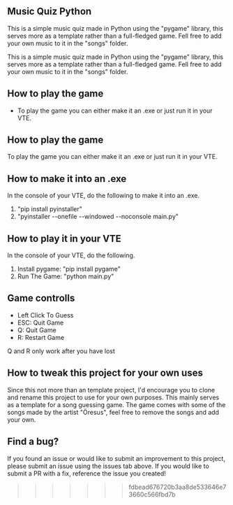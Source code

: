 ## Music Quiz Python

This is a simple music quiz made in Python using the "pygame" library, this serves more as a template
rather than a full-fledged game. Fell free to add your own music to it in the "songs" folder.


This is a simple music quiz made in Python using the "pygame" library, this serves more as a template
rather than a full-fledged game. Fell free to add your own music to it in the "songs" folder.

## How to play the game

* To play the game you can either make it an .exe or just run it in your VTE.

## How to play the game

To play the game you can either make it an .exe or just run it in your VTE.

## How to make it into an .exe
In the console of your VTE, do the following to make it into an .exe.

1. "pip install pyinstaller"
2. "pyinstaller --onefile --windowed --noconsole main.py"

## How to play it in your VTE
In the console of your VTE, do the following.

1. Install pygame: "pip install pygame"
2. Run The Game: "python main.py"

## Game controlls
* Left Click To Guess
* ESC: Quit Game
* Q: Quit Game
* R: Restart Game

Q and R only work after you have lost

## How to tweak this project for your own uses

Since this not more than an template project, I'd encourage you to clone and rename this project to use
for your own purposes. This mainly serves as a template for a song guessing game. The game comes with some 
of the songs made by the artist "Öresus", feel free to remove the songs and add your own. 

## Find a bug?

If you found an issue or would like to submit an improvement to this project, please submit an issue 
using the issues tab above. If you would like to submit a PR with a fix,  reference the
issue you created!

 

>>>>>>> fdbead676720b3aa8de533646e73660c566fbd7b
